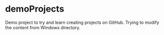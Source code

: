 # demoProjects
Demo project to try and learn creating projects on GitHub. Trying to modify the content from Windows directory.
